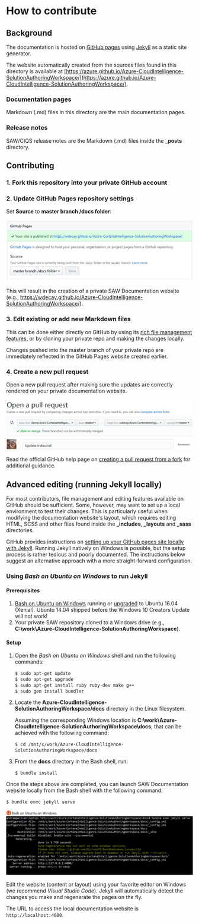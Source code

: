 # How to contribute

## Background
The documentation is hosted on [GitHub pages](https://help.github.com/categories/github-pages-basics/) using [Jekyll](https://help.github.com/articles/about-github-pages-and-jekyll/) as a static site generator.

The website automatically created from the sources files found in this directory is available at [https://azure.github.io/Azure-CloudIntelligence-SolutionAuthoringWorkspace/](https://azure.github.io/Azure-CloudIntelligence-SolutionAuthoringWorkspace/).

### Documentation pages

Markdown (.md) files in this directory are the main documentation pages. 

### Release notes

SAW/CIQS release notes are the Markdown (.md) files inside the **_posts** directory.

## Contributing

### 1. Fork this repository into your private GitHub account
### 2. Update GitHub Pages repository settings
Set **Source** to **master branch /docs folder**:

![](images/github-pages-settings.jpg)

This will result in the creation of a private SAW Documentation website (e.g., https://wdecay.github.io/Azure-CloudIntelligence-SolutionAuthoringWorkspace/).

### 3. Edit existing or add new Markdown files

This can be done either directly on GitHub by using its [rich file management features](https://help.github.com/categories/managing-files-in-a-repository/), or by cloning your private repo and making the changes locally.

Changes pushed into the master branch of your private repo are immediately reflected in the GitHub Pages website created earlier.

### 4. Create a new pull request

Open a new pull request after making sure the updates are correctly rendered on your private documentation website.

![](images/github-pull-request.jpg)

Read the official GitHub help page on [creating a pull request from a fork](https://help.github.com/articles/creating-a-pull-request-from-a-fork/) for additional guidance. 

## Advanced editing (running Jekyll locally)

For most contributors, file management and editing features available on GitHub should be sufficient. Some, however, may want to set up a local environment to test their changes. This is particularly useful when modifying the documentation website's layout, which requires editing HTML, SCSS and other files found inside the **_includes**, **_layouts** and **_sass** directories.

GitHub provides instructions on [setting up your GitHub pages site locally with Jekyll](https://help.github.com/articles/setting-up-your-github-pages-site-locally-with-jekyll/). Running Jekyll natively on Windows is possible, but the setup process is rather tedious and poorly documented. The instructions below suggest an alternative approach with a more straight-forward configuration.

### Using *Bash on Ubuntu on Windows* to run Jekyll

#### Prerequisites

1. [Bash on Ubuntu on Windows](https://msdn.microsoft.com/en-us/commandline/wsl/about) running or [upgraded](https://blogs.msdn.microsoft.com/commandline/2016/10/19/wsl-adds-ubuntu-16-04-xenial-support/) to Ubuntu 16.04 (Xenial). Ubuntu 14.04 shipped before the Windows 10 Creators Update will not work!
2. Your private SAW repository cloned to a Windows drive (e.g., **C:\work\Azure-CloudIntelligence-SolutionAuthoringWorkspace**).


#### Setup

1. Open the *Bash on Ubuntu on Windows* shell and run the following commands:
    ```
    $ sudo apt-get update
    $ sudo apt-get upgrade
    $ sudo apt-get install ruby ruby-dev make g++
    $ sudo gem install bundler
    ```

2. Locate the **Azure-CloudIntelligence-SolutionAuthoringWorkspace/docs** directory in the Linux filesystem.
    
    Assuming the corresponding Windows location is **C:\work\Azure-CloudIntelligence-SolutionAuthoringWorkspace\docs**, that can be achieved with the following command:

    ```
    $ cd /mnt/c/work/Azure-CloudIntelligence-SolutionAuthoringWorkspace/docs
    ```

3. From the **docs** directory in the Bash shell, run:
    ```
    $ bundle install
    ```

Once the steps above are completed, you can launch SAW Documentation website locally from the Bash shell with the  following command:

```
$ bundle exec jekyll serve
```

![](images/bash-jekyll-local.jpg)

Edit the website (content or layout) using your favorite editor on Windows (we recommend *Visual Studio Code*). Jekyll will automatically detect the changes you make and regenerate the pages on the fly.

The URL to access the local documentation website is ```http://localhost:4000```.